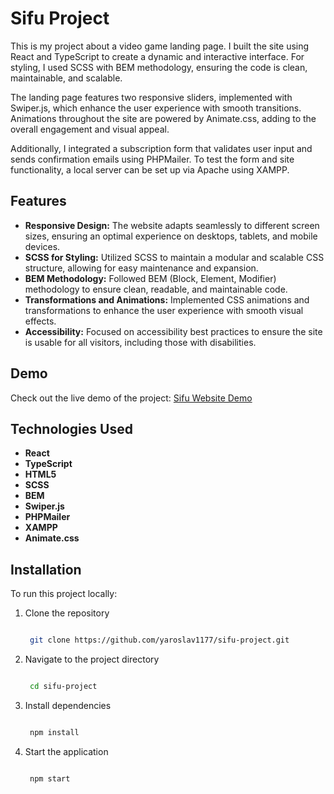# Sifu Project

This is my project about a video game landing page. I built the site using React and TypeScript to create a dynamic and interactive interface. For styling, I used SCSS with BEM methodology, ensuring the code is clean, maintainable, and scalable.

The landing page features two responsive sliders, implemented with Swiper.js, which enhance the user experience with smooth transitions. Animations throughout the site are powered by Animate.css, adding to the overall engagement and visual appeal.

Additionally, I integrated a subscription form that validates user input and sends confirmation emails using PHPMailer. To test the form and site functionality, a local server can be set up via Apache using XAMPP.

## Features

- **Responsive Design:** The website adapts seamlessly to different screen sizes, ensuring an optimal experience on desktops, tablets, and mobile devices.
- **SCSS for Styling:** Utilized SCSS to maintain a modular and scalable CSS structure, allowing for easy maintenance and expansion.
- **BEM Methodology:** Followed BEM (Block, Element, Modifier) methodology to ensure clean, readable, and maintainable code.
- **Transformations and Animations:** Implemented CSS animations and transformations to enhance the user experience with smooth visual effects.
- **Accessibility:** Focused on accessibility best practices to ensure the site is usable for all visitors, including those with disabilities.

## Demo

Check out the live demo of the project: [Sifu Website Demo](https://sifu-project.vercel.app/)

## Technologies Used

- **React**
- **TypeScript**
- **HTML5**
- **SCSS**
- **BEM**
- **Swiper.js**
- **PHPMailer**
- **XAMPP**
- **Animate.css**

## Installation

To run this project locally:

1. Clone the repository
   ```bash

    git clone https://github.com/yaroslav1177/sifu-project.git

2. Navigate to the project directory
   ```bash

    cd sifu-project

3. Install dependencies
   ```bash

    npm install

4. Start the application
   ```bash

    npm start